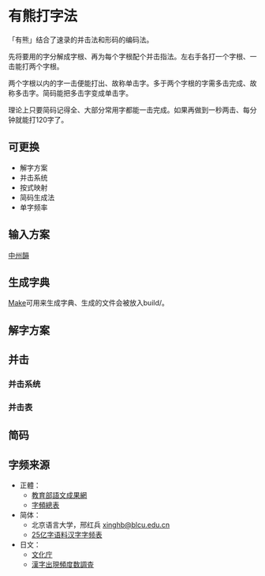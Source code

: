 # 有熊打字法
「有熊」结合了速录的并击法和形码的编码法。

先将要用的字分解成字根、再为每个字根配个并击指法。左右手各打一个字根、一击能打两个字根。

两个字根以内的字一击便能打出、故称单击字。多于两个字根的字需多击完成、故称多击字。简码能把多击字变成单击字。

理论上只要简码记得全、大部分常用字都能一击完成。如果再做到一秒两击、每分钟就能打120字了。

## 可更换
- 解字方案
- 并击系统
- 按式映射
- 简码生成法
- 单字频率

## 输入方案
[中州韻](https://github.com/chenlin014/rime-youxiong)

## 生成字典
[Make](https://www.gnu.org/software/make/manual/make.html)可用来生成字典、生成的文件会被放入build/。

## 解字方案

## 并击

### 并击系统

### 并击表

## 简码

## 字频来源
- 正體：
    - [教育部語文成果網](https://language.moe.gov.tw/)
    - [字頻總表](https://language.moe.gov.tw/001/Upload/files/SITE_CONTENT/M0001/PIN/biau1.htm?open)
- 简体：
    - 北京语言大学，邢红兵 <xinghb@blcu.edu.cn>
    - [25亿字语料汉字字频表](https://faculty.blcu.edu.cn/xinghb/zh_CN/article/167473/content/1437.htm#article)
- 日文：
    - [文化庁](https://www.bunka.go.jp/)
    - [漢字出現頻度数調査](https://www.bunka.go.jp/seisaku/bunkashingikai/kokugo/nihongokyoiku_hyojun_wg/04/pdf/91934501_08.pdf)
